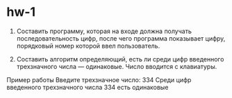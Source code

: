 # hw-1

1)   Составить программу, которая на входе должна получать последовательность цифр, после чего  программа показывает цифру, порядковый номер которой ввел пользователь.
     
2)  Составить алгоритм определяющий, есть ли среди цифр введенного трехзначного числа — одинаковые. Число вводится с клавиатуры.

  Пример работы
          Введите трехзначное число: 334
          Среди цифр введенного трехзначного числа 334 есть одинаковые
